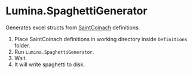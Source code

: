 # Lumina.SpaghettiGenerator

Generates excel structs from [SaintCoinach](https://github.com/ufx/SaintCoinach/) definitions.

1. Place SaintCoinach definitions in working directory inside `Definitions` folder.
2. Run `Lumina.SpaghettiGenerator`.
3. Wait.
4. It will write spaghetti to disk.